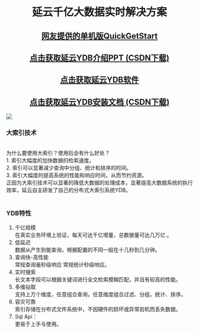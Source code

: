 
<h1 align='center'>延云千亿大数据实时解决方案</h1>
<h2 align='center'><a href="https://github.com/ycloudnet/ydb/issues/1" target="_blank">网友提供的单机版QuickGetStart </a> </h2>

<h2 align='center'><a href="https://github.com/ycloudnet/ydb/raw/master/doc/%E5%BB%B6%E4%BA%91%E5%A4%A7%E6%95%B0%E6%8D%AE.pdf" target="_blank">点击获取延云YDB介绍PPT </a> <a href="http://download.csdn.net/detail/qq_33160722/9310257" target="_blank"> (CSDN下载) </a></h2>
<h2 align='center'> <a href="https://github.com/ycloudnet/ydb/raw/master/download/v1.0.1/ycloud.ydb-1.0.1-beta.zip" target="_blank">点击获取延云YDB软件 </a></h1>
<h2 align='center'><a href="https://github.com/ycloudnet/ydb/raw/master/doc/%E5%BB%B6%E4%BA%91YDB%E5%AE%89%E8%A3%85%E4%B8%8E%E4%BD%BF%E7%94%A8%E8%AF%B4%E6%98%8E%E4%B9%A6.pdf" target="_blank">点击获取延云YDB安装文档 </a> <a href="http://download.csdn.net/detail/qq_33160722/9310261" target="_blank"> (CSDN下载) </a> </h2>
<a href="http://www.ycloud.net.cn" target="_blank"><img src='http://imgout.ph.126.net/48365008/QQBDD8CDBC20151127130854.jpg' /> </a>

<br>
<h3>大索引技术</h3><br>
为什么要使用大索引？使用后会有什么好处？<br>
1. 索引大幅度的加快数据的检索速度。<br>
2. 索引可以显著减少查询中分组、统计和排序的时间。<br>
3. 索引大幅度的提高系统的性能和响应时间，从而节约资源。 <br>
正因为大索引技术可以显著的降低大数据的处理成本，显著提高大数据系统的执行效率，延云自主研发了自己的分布式大索引系统YDB。 <br>
<br>
<h3>YDB特性</h3>

1.	千亿规模<br>
在真实业务环境上验证，每天可达千亿增量，总数据量可达几万亿 。<br>
2.	低延迟<br>
数据从产生到能查询，根据配置的不同一般在十几秒到几分钟。<br>
3.	查询快-高性能 <br>
常规查询毫秒级响应 常规统计秒级响应。<br>
4.	实时搜索<br>
长文本字段可以根据关键词进行全文检索模糊匹配，并且有较高的性能。<br>
5.	多维钻取<br>
支持上万个维度，任意组合查询，任意维度组合过滤、分组，统计、排序。<br>
6.	容灾可靠<br>
索引存储在分布式文件系统中，不因硬件的损坏或异常宕机而丢失数据。<br>
7.	Sql Api：<br>
更易于上手与使用。






